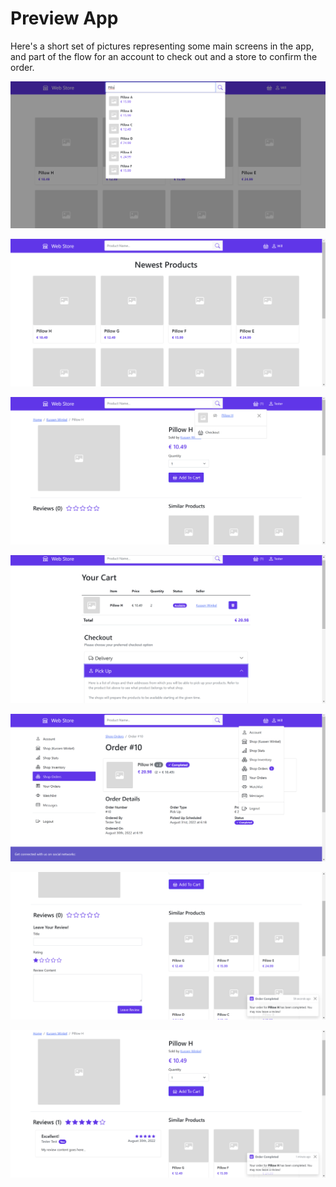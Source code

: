# Preview App

Here's a short set of pictures representing some main screens in the app, and part of the flow 
for an account to check out and a store to confirm the order.


![Preview Image 1](./p1.png)

![Preview Image 2](./p2.png)

![Preview Image 3](./p3.png)

![Preview Image 4](./p4.png)

![Preview Image 5](./p5.png)

![Preview Image 6](./p6.png)

![Preview Image 7](./p7.png)